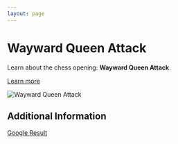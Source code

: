 ```yaml
---
layout: page
---
```

# Wayward Queen Attack

Learn about the chess opening: **Wayward Queen Attack**.

[Learn more](https://www.thechesswebsite.com/wayward-queen-attack/)

![Wayward Queen Attack](https://www.thechesswebsite.com/wp-content/uploads/2013/10/wayward-queen-featured1.jpg)

## Additional Information

[Google Result](https://chesspathways.com/chess-openings/kings-pawn-opening/wayward-queen-attack/)
